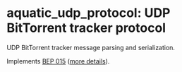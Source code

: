 # aquatic_udp_protocol: UDP BitTorrent tracker protocol

UDP BitTorrent tracker message parsing and serialization.

Implements [BEP 015](https://www.bittorrent.org/beps/bep_0015.html) ([more details](https://libtorrent.org/udp_tracker_protocol.html)).
